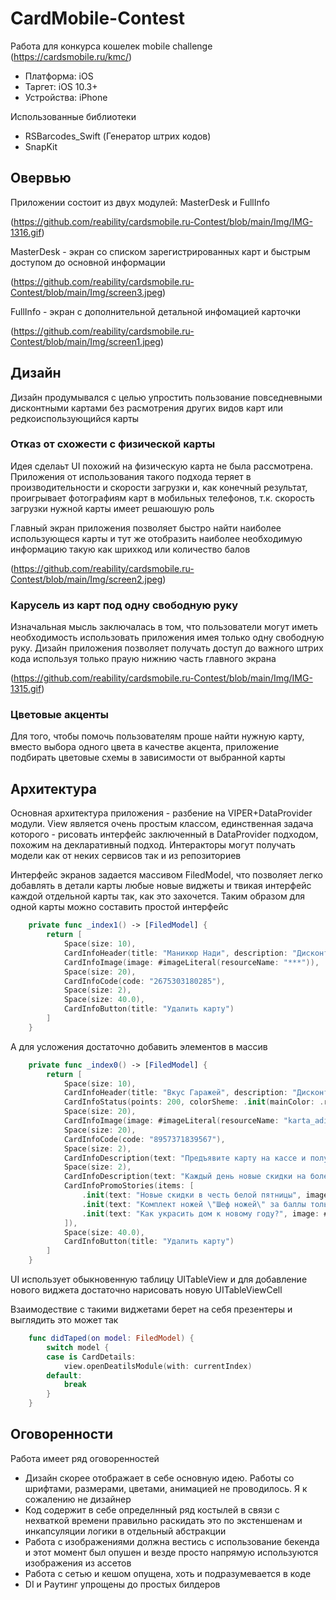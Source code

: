 
# CardMobile-Contest

Работа для конкурса кошелек mobile challenge (https://cardsmobile.ru/kmc/)

- Платформа: iOS
- Таргет: iOS 10.3+
- Устройства: iPhone

Использованные библиотеки

- RSBarcodes_Swift (Генератор штрих кодов)
- SnapKit

## Овервью

Приложении состоит из двух модулей: MasterDesk и FullInfo

(https://github.com/reability/cardsmobile.ru-Contest/blob/main/Img/IMG-1316.gif)

MasterDesk - экран со списком зарегистрированных карт и быстрым доступом до основной информации

(https://github.com/reability/cardsmobile.ru-Contest/blob/main/Img/screen3.jpeg)

FullInfo - экран с дополнительной детальной инфомацией карточки

(https://github.com/reability/cardsmobile.ru-Contest/blob/main/Img/screen1.jpeg)

## Дизайн

Дизайн продумывался с целью упростить пользование повседневными дисконтными картами без расмотрения других видов карт или редкоиспользующийся карты

### Отказ от схожести с физической карты

Идея сделаьт UI похожий на физическую карта не была рассмотрена. Приложения от использования такого подхода теряет в производительности и скорости загрузки и, как конечный результат, проигрывает фотографиям карт в мобильных телефонов, т.к. скорость загрузки нужной карты имеет решаюшую роль

Главный экран приложения позволяет быстро найти наиболее использующеся карты и тут же отобразить наиболее необходимую информацию такую как шрихкод или количество балов

(https://github.com/reability/cardsmobile.ru-Contest/blob/main/Img/screen2.jpeg)


### Карусель из карт под одну свободную руку

Изначальная мысль заключалась в том, что пользователи могут иметь необходимость использовать приложения имея только одну свободную руку. Дизайн приложения позволяет получать доступ до важного штрих кода используя только праую нижнию часть главного экрана

(https://github.com/reability/cardsmobile.ru-Contest/blob/main/Img/IMG-1315.gif)

### Цветовые акценты

Для того, чтобы помочь пользователям проше найти нужную карту, вместо выбора одного цвета в качестве акцента, приложение подбирать цветовые схемы в зависимости от выбранной карты

## Архитектура

Основная архитектура приложения - разбение на VIPER+DataProvider модули. View является очень простым классом, единственная задача которого - рисовать интерфейс заключенный в DataProvider подходом, похожим на декларативный подход. Интеракторы могут получать модели как от неких сервисов так и из репозиториев

Интерфейс экранов задается массивом FiledModel, что позволяет легко добавлять в детали карты любые новые виджеты и твикая интерфейс каждой отдельной карты так, как это захочется. Таким образом для одной карты можно составить простой интерфейс

```swift
    private func _index1() -> [FiledModel] {
        return [
            Space(size: 10),
            CardInfoHeader(title: "Маникюр Нади", description: "Дисконтная карта"),
            CardInfoImage(image: #imageLiteral(resourceName: "***")),
            Space(size: 20),
            CardInfoCode(code: "2675303180285"),
            Space(size: 2),
            Space(size: 40.0),
            CardInfoButton(title: "Удалить карту")
        ]
    }
```

А для усложения достаточно добавить элементов в массив

```swift
    private func _index0() -> [FiledModel] {
        return [
            Space(size: 10),
            CardInfoHeader(title: "Вкус Гаражей", description: "Дисконтная карта"),
            CardInfoStatus(points: 200, colorSheme: .init(mainColor: .red, complementaryColor: .white)),
            Space(size: 20),
            CardInfoImage(image: #imageLiteral(resourceName: "karta_adidas_standart")),
            Space(size: 20),
            CardInfoCode(code: "8957371839567"),
            Space(size: 2),
            CardInfoDescription(text: "Предъявите карту на кассе и получите 5% от суммы в балах. Оплачивайте до 50% покупки с помощью баллов. Каждые 10 баллов переводятся в 1 рубль"),
            Space(size: 2),
            CardInfoDescription(text: "Каждый день новые скидки на более чем 2000 товаров"),
            CardInfoPromoStories(items: [
                .init(text: "Новые скидки в честь белой пятницы", image: #imageLiteral(resourceName: "3074113-200")),
                .init(text: "Комплект ножей \"Шеф ножей\" за баллы только в декабре. Узнайте больше ", image: #imageLiteral(resourceName: "3074113-200")),
                .init(text: "Как украсить дом к новому году?", image: #imageLiteral(resourceName: "3074113-200")),
            ]),
            Space(size: 40.0),
            CardInfoButton(title: "Удалить карту")
        ]
    }
```

UI использует обыкновенную таблицу UITableView и для добавление нового виджета достаточно нарисовать новую UITableViewCell

Взаимодествие с такими виджетами берет на себя презентеры и выглядить это может так

```swift
    func didTaped(on model: FiledModel) {
        switch model {
        case is CardDetails:
            view.openDeatilsModule(with: currentIndex)
        default:
            break
        }
    }
```

## Оговоренности

Работа имеет ряд оговоренностей

- Дизайн скорее отображает в себе основную идею. Работы со шрифтами, размерами, цветами, анимацией не проводилось. Я к сожалению не дизайнер
- Код содержит в себе определнный ряд костылей в связи с нехваткой времени правильно раскидать это по экстеншенам и инкапсуляции логики в отдельный абстракции
- Работа с изображениями должна вестись с использование бекенда и этот момент был опушен и везде просто напрямую используются изображения из ассетов
- Работа с сетью и кешом опущена, хоть и подразумевается в коде
- DI и Раутинг упрощены до простых билдеров
